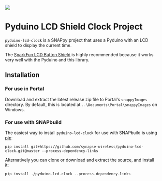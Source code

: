 ![](https://cloud.githubusercontent.com/assets/1317406/12406044/32cd9916-be0f-11e5-9b18-1547f284f878.png)

# Pyduino LCD Shield Clock Project

`pyduino-lcd-clock` is a SNAPpy project that uses a Pyduino with an LCD shield to display the current time.

The [SparkFun LCD Button Shield](https://www.sparkfun.com/products/13293) is highly recommended
because it works very well with the Pyduino and this library.

## Installation

### For use in Portal

Download and extract the latest release zip file to Portal's `snappyImages` directory. 
By default, this is located at `..\Documents\Portal\snappyImages` on Windows.

### For use with SNAPbuild

The easiest way to install `pyduino-lcd-clock` for use with SNAPbuild is using 
[pip](https://pip.pypa.io/en/latest/installing.html):

    pip install git+https://github.com/synapse-wireless/pyduino-lcd-clock.git@master --process-dependency-links

Alternatively you can clone or download and extract the source, and install it:

    pip install ./pyduino-lcd-clock --process-dependency-links
